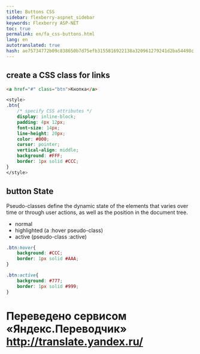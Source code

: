 ```yaml
--- 
title: Buttons CSS 
sidebar: flexberry-aspnet_sidebar 
keywords: Flexberry ASP-NET 
toc: true 
permalink: en/fa_css-buttons.html 
lang: en 
autotranslated: true 
hash: ae75734772b09c838650b7d75efb3155816922138a320961279241d2ba54498c 
--- 
```


## create a CSS class for links 

```html
<a href="#" class="btn">Кнопка</a>
``` 
```css
<style>
.btn{
    /* specify CSS attributes */
    display: inline-block;
    padding: 4px 12px;
    font-size: 14px;
    line-height: 20px;
    color: #000;
    cursor: pointer;
    vertical-align: middle;
    background: #FFF;
    border: 1px solid #CCC;
}
</style>
``` 

## button State 

Pseudo-classes define the dynamic state of the elements that varies over time or through user actions, as well as the position in the document tree. 

* normal 
* highlighted (a :hover pseudo-class) 
* active (pseudo-class :active) 

```css
.btn:hover{
    background: #CCC;
    border: 1px solid #AAA;
}

.btn:active{
    background: #777;
    border: 1px solid #999;
}
``` 



 # Переведено сервисом «Яндекс.Переводчик» http://translate.yandex.ru/